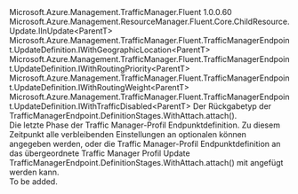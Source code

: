 <Type Name="IWithAttach&lt;ParentT&gt;" FullName="Microsoft.Azure.Management.TrafficManager.Fluent.TrafficManagerEndpoint.UpdateDefinition.IWithAttach&lt;ParentT&gt;">
  <TypeSignature Language="C#" Value="public interface IWithAttach&lt;ParentT&gt; : Microsoft.Azure.Management.ResourceManager.Fluent.Core.ChildResource.Update.IInUpdate&lt;ParentT&gt;, Microsoft.Azure.Management.TrafficManager.Fluent.TrafficManagerEndpoint.UpdateDefinition.IWithGeographicLocation&lt;ParentT&gt;, Microsoft.Azure.Management.TrafficManager.Fluent.TrafficManagerEndpoint.UpdateDefinition.IWithRoutingPriority&lt;ParentT&gt;, Microsoft.Azure.Management.TrafficManager.Fluent.TrafficManagerEndpoint.UpdateDefinition.IWithRoutingWeight&lt;ParentT&gt;, Microsoft.Azure.Management.TrafficManager.Fluent.TrafficManagerEndpoint.UpdateDefinition.IWithTrafficDisabled&lt;ParentT&gt;" />
  <TypeSignature Language="ILAsm" Value=".class public interface auto ansi abstract IWithAttach`1&lt;ParentT&gt; implements class Microsoft.Azure.Management.ResourceManager.Fluent.Core.ChildResource.Update.IInUpdate`1&lt;!ParentT&gt;, class Microsoft.Azure.Management.TrafficManager.Fluent.TrafficManagerEndpoint.UpdateDefinition.IWithGeographicLocation`1&lt;!ParentT&gt;, class Microsoft.Azure.Management.TrafficManager.Fluent.TrafficManagerEndpoint.UpdateDefinition.IWithRoutingPriority`1&lt;!ParentT&gt;, class Microsoft.Azure.Management.TrafficManager.Fluent.TrafficManagerEndpoint.UpdateDefinition.IWithRoutingWeight`1&lt;!ParentT&gt;, class Microsoft.Azure.Management.TrafficManager.Fluent.TrafficManagerEndpoint.UpdateDefinition.IWithTrafficDisabled`1&lt;!ParentT&gt;" />
  <TypeSignature Language="DocId" Value="T:Microsoft.Azure.Management.TrafficManager.Fluent.TrafficManagerEndpoint.UpdateDefinition.IWithAttach`1" />
  <TypeSignature Language="VB.NET" Value="Public Interface IWithAttach(Of ParentT)&#xA;Implements IInUpdate(Of ParentT), IWithGeographicLocation(Of ParentT), IWithRoutingPriority(Of ParentT), IWithRoutingWeight(Of ParentT), IWithTrafficDisabled(Of ParentT)" />
  <TypeSignature Language="F#" Value="type IWithAttach&lt;'ParentT&gt; = interface&#xA;    interface IInUpdate&lt;'ParentT&gt;&#xA;    interface IWithRoutingWeight&lt;'ParentT&gt;&#xA;    interface IWithRoutingPriority&lt;'ParentT&gt;&#xA;    interface IWithGeographicLocation&lt;'ParentT&gt;&#xA;    interface IWithTrafficDisabled&lt;'ParentT&gt;" />
  <AssemblyInfo>
    <AssemblyName>Microsoft.Azure.Management.TrafficManager.Fluent</AssemblyName>
    <AssemblyVersion>1.0.0.60</AssemblyVersion>
  </AssemblyInfo>
  <TypeParameters>
    <TypeParameter Name="ParentT" />
  </TypeParameters>
  <Interfaces>
    <Interface>
      <InterfaceName>Microsoft.Azure.Management.ResourceManager.Fluent.Core.ChildResource.Update.IInUpdate&lt;ParentT&gt;</InterfaceName>
    </Interface>
    <Interface>
      <InterfaceName>Microsoft.Azure.Management.TrafficManager.Fluent.TrafficManagerEndpoint.UpdateDefinition.IWithGeographicLocation&lt;ParentT&gt;</InterfaceName>
    </Interface>
    <Interface>
      <InterfaceName>Microsoft.Azure.Management.TrafficManager.Fluent.TrafficManagerEndpoint.UpdateDefinition.IWithRoutingPriority&lt;ParentT&gt;</InterfaceName>
    </Interface>
    <Interface>
      <InterfaceName>Microsoft.Azure.Management.TrafficManager.Fluent.TrafficManagerEndpoint.UpdateDefinition.IWithRoutingWeight&lt;ParentT&gt;</InterfaceName>
    </Interface>
    <Interface>
      <InterfaceName>Microsoft.Azure.Management.TrafficManager.Fluent.TrafficManagerEndpoint.UpdateDefinition.IWithTrafficDisabled&lt;ParentT&gt;</InterfaceName>
    </Interface>
  </Interfaces>
  <Docs>
    <typeparam name="ParentT">Der Rückgabetyp der TrafficManagerEndpoint.DefinitionStages.WithAttach.attach().</typeparam>
    <summary>
            Die letzte Phase der Traffic Manager-Profil Endpunktdefinition.
            Zu diesem Zeitpunkt alle verbleibenden Einstellungen an optionalen können angegeben werden, oder die Traffic Manager-Profil Endpunktdefinition an das übergeordnete Traffic Manager Profil Update TrafficManagerEndpoint.DefinitionStages.WithAttach.attach() mit angefügt werden kann.
            </summary>
    <remarks>To be added.</remarks>
  </Docs>
  <Members />
</Type>